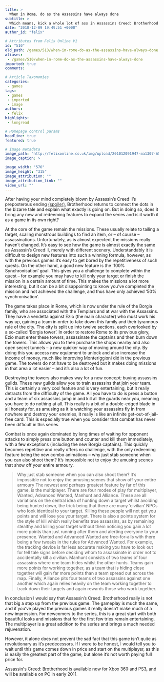 ```yaml
---
title: >
  When in Rome, do as the Assassins have always done
subtitle: >
  Which means, kick a whole lot of ass in Assassins Creed: Brotherhood
date: "2010-12-09 19:49:51 +0000"
author_id: "felix"

# Attributes from Felix Online V1
id: "510"
old_path: /games/510/when-in-rome-do-as-the-assassins-have-always-done
aliases:
 - /games/510/when-in-rome-do-as-the-assassins-have-always-done
imported: true
comments:

# Article Taxonomies
categories:
 - games
tags:
 - games
 - imported
 - image
authors:
 - felix
highlights:
 - longread

# Homepage control params
headline: true
featured: true

# Image metadata
image_path: "http://felixonline.co.uk/img/upload/201012091947-ma1307-ASSassin.jpg"
image_caption: >

image_width: "576"
image_height: "315"
image_attribution: ""
image_attribution_link: ""
video_url: ""
---
```


After having your mind completely blown by Assassin’s Creed II’s preposterous ending [(spoiler)](http://www.giantbomb.com/assassins-creed-ii/61-22928/ending-to-assassin-creed-2wtf-spoiler/35-272387/), Brotherhood returns to connect the dots in the bizarre tale and explain what exactly is going on. But in doing so, does it bring any new and redeeming features to expand the series and is it worth it as a game in its own right?

At the core of the game remain the missions. These usually relate to tailing a target, scaling monstrous buildings to find an item, or – of course – assassinations. Unfortunately, as is almost expected, the missions really haven’t changed. It’s easy to see how the game is almost exactly the same as Assassin’s Creed II, merely with different scenery. Understandably it is difficult to design new features into such a winning formula, however, as with the previous games it’s easy to get bored by the repetitiveness of such quests. On the other hand, a good new feature is the ‘100% Synchronisation’ goal. This gives you a challenge to complete within the quest – for example you may have to kill only your target or finish the mission in a certain amount of time. This makes the missions a lot more interesting, but it can be a bit disappointing to know you’ve completed the mission and not achieved the challenge, and thus have only achieved ‘50% synchronisation’.

The game takes place in Rome, which is now under the rule of the Borgia family, who are associated with the Templars and at war with the Assassins. They have a vendetta against Ezio (the main character) who must work his way up, gaining a team in order to take down this family and their tyrannous rule of the city. The city is split up into twelve sections, each overlooked by a so-called ‘Borgia tower’. In order to restore Rome to its previous glory, Ezio must enter these towers, assassinate the captains and then burn down the towers. This allows you to then purchase the shops nearby and also open secret tunnels – a new quicker way of moving around the city. By doing this you access new equipment to unlock and also increase the income of money, much like improving Monteriggioni did in the previous game. The towers do not have to be destroyed but it makes doing missions in that area a lot easier – and it’s also a lot of fun.

Destroying the towers also makes way for a new concept; buying assassins guilds. These new guilds allow you to train assassins that join your team. This is certainly a very cool feature and is very entertaining, but it really detracts from the difficulty of the game. All you have to do is press a button and a team of six assassins jump in and kill all the guards near you, meaning you have to do nothing at all. This really is a bit of a double-edged blade in all honesty for, as amusing as it is watching your assassins fly in from nowhere and destroy your enemies, it really is like an infinite get-out-of-jail-free card. This is especially true when you consider that combat has never been difficult in this series.

Combat is once again dominated by long times of waiting for opponent attacks to simply press one button and counter and kill them immediately, with a few exceptions (including the new Borgia captains). This quickly becomes repetitive and really offers no challenge, with the only redeeming feature being the new combo animations – why just stab someone when you can also shoot them? It’s impossible not to enjoy the amusing scenes that show off your entire armoury.
> Why just stab someone when you can also shoot them? It’s impossible not to enjoy the amusing scenes that show off your entire armoury
The newest and perhaps greatest feature by far of this game, is the multiplayer. There are four modes of play for multiplayer; Wanted, Advanced Wanted, Manhunt and Alliance. These are all variations on the central idea of hunting down a target whilst avoiding being hunted down, the trick being that there are many ‘civilian’ NPCs who look identical to your target. Killing these people will not get you points and will lose you your target. There is also a points system for the style of kill which really benefits true assassins, as by remaining stealthy and killing your target without them noticing you gain a lot more points than just running after them and alerting everyone to your presence. Wanted and Advanced Wanted are free-for-alls with there being a few tweaks in the rules for Advanced Wanted. For example, the tracking device is far less accurate making you have to look out for tell tale signs before deciding whom to assassinate in order not to accidentally kill a civilian. Manhunt consists of two teams of four assassins where one team hides whilst the other hunts. Teams gain more points for working together, as a team that is hiding close together will gain far more points than a team spread out across the map. Finally, Alliance pits four teams of two assassins against one another which again relies heavily on the team working together to track down their targets and again rewards those who work together.

In conclusion I would say that Assassin’s Creed: Brotherhood really is not that big a step up from the previous game. The gameplay is much the same, and if you’ve played the previous games it really doesn’t make much of a new impression. For newcomers to the series, this is a great start with both beautiful looks and missions that for the first few tries remain entertaining. The multiplayer is a great addition to the series and brings a much needed rejuvenation.

However, it alone does not prevent the sad fact that this game isn’t quite as revolutionary as it’s predecessors. If I were to be honest, I would tell you to wait until this game comes down in price and start on the multiplayer, as this is easily the greatest part of the game, but alone it’s not worth paying full price for.

[Assassin's Creed: Brotherhood](http://assassinscreed.uk.ubi.com/brotherhood/) is available now for Xbox 360 and PS3, and will be available on PC in early 2011.
